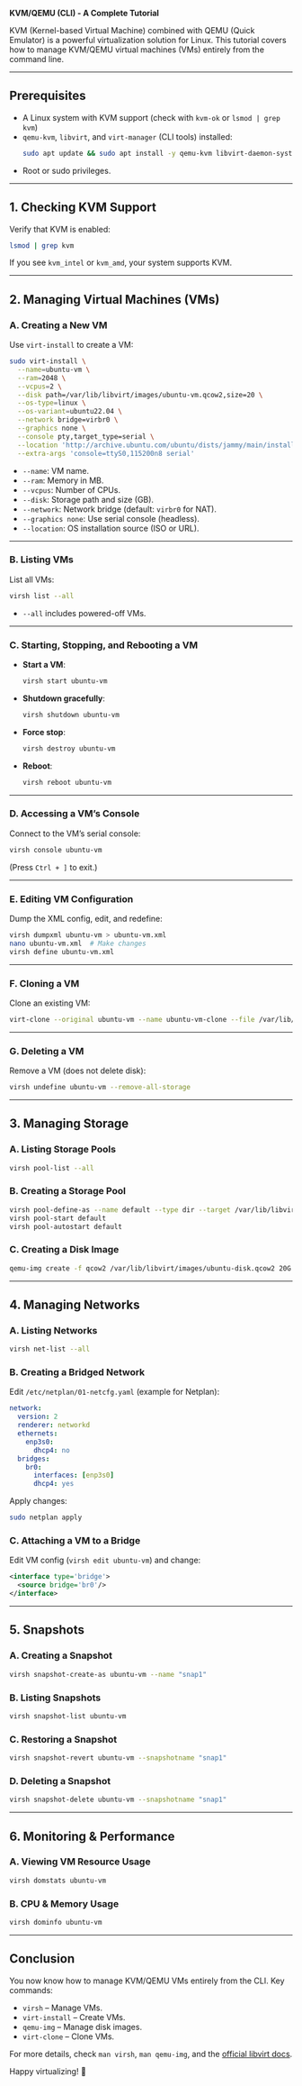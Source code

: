 **KVM/QEMU (CLI) - A Complete Tutorial**

KVM (Kernel-based Virtual Machine) combined with QEMU (Quick Emulator) is a powerful virtualization solution for Linux. This tutorial covers how to manage KVM/QEMU virtual machines (VMs) entirely from the command line.

---

## **Prerequisites**
- A Linux system with KVM support (check with `kvm-ok` or `lsmod | grep kvm`)
- `qemu-kvm`, `libvirt`, and `virt-manager` (CLI tools) installed:
  ```bash
  sudo apt update && sudo apt install -y qemu-kvm libvirt-daemon-system libvirt-clients bridge-utils virtinst
  ```
- Root or sudo privileges.

---

## **1. Checking KVM Support**
Verify that KVM is enabled:
```bash
lsmod | grep kvm
```
If you see `kvm_intel` or `kvm_amd`, your system supports KVM.

---

## **2. Managing Virtual Machines (VMs)**
### **A. Creating a New VM**
Use `virt-install` to create a VM:

```bash
sudo virt-install \
  --name=ubuntu-vm \
  --ram=2048 \
  --vcpus=2 \
  --disk path=/var/lib/libvirt/images/ubuntu-vm.qcow2,size=20 \
  --os-type=linux \
  --os-variant=ubuntu22.04 \
  --network bridge=virbr0 \
  --graphics none \
  --console pty,target_type=serial \
  --location 'http://archive.ubuntu.com/ubuntu/dists/jammy/main/installer-amd64/' \
  --extra-args 'console=ttyS0,115200n8 serial'
```
- `--name`: VM name.
- `--ram`: Memory in MB.
- `--vcpus`: Number of CPUs.
- `--disk`: Storage path and size (GB).
- `--network`: Network bridge (default: `virbr0` for NAT).
- `--graphics none`: Use serial console (headless).
- `--location`: OS installation source (ISO or URL).

---

### **B. Listing VMs**
List all VMs:
```bash
virsh list --all
```
- `--all` includes powered-off VMs.

---

### **C. Starting, Stopping, and Rebooting a VM**
- **Start a VM**:
  ```bash
  virsh start ubuntu-vm
  ```
- **Shutdown gracefully**:
  ```bash
  virsh shutdown ubuntu-vm
  ```
- **Force stop**:
  ```bash
  virsh destroy ubuntu-vm
  ```
- **Reboot**:
  ```bash
  virsh reboot ubuntu-vm
  ```

---

### **D. Accessing a VM’s Console**
Connect to the VM’s serial console:
```bash
virsh console ubuntu-vm
```
(Press `Ctrl + ]` to exit.)

---

### **E. Editing VM Configuration**
Dump the XML config, edit, and redefine:
```bash
virsh dumpxml ubuntu-vm > ubuntu-vm.xml
nano ubuntu-vm.xml  # Make changes
virsh define ubuntu-vm.xml
```

---

### **F. Cloning a VM**
Clone an existing VM:
```bash
virt-clone --original ubuntu-vm --name ubuntu-vm-clone --file /var/lib/libvirt/images/ubuntu-vm-clone.qcow2
```

---

### **G. Deleting a VM**
Remove a VM (does not delete disk):
```bash
virsh undefine ubuntu-vm --remove-all-storage
```

---

## **3. Managing Storage**
### **A. Listing Storage Pools**
```bash
virsh pool-list --all
```

### **B. Creating a Storage Pool**
```bash
virsh pool-define-as --name default --type dir --target /var/lib/libvirt/images
virsh pool-start default
virsh pool-autostart default
```

### **C. Creating a Disk Image**
```bash
qemu-img create -f qcow2 /var/lib/libvirt/images/ubuntu-disk.qcow2 20G
```

---

## **4. Managing Networks**
### **A. Listing Networks**
```bash
virsh net-list --all
```

### **B. Creating a Bridged Network**
Edit `/etc/netplan/01-netcfg.yaml` (example for Netplan):
```yaml
network:
  version: 2
  renderer: networkd
  ethernets:
    enp3s0:
      dhcp4: no
  bridges:
    br0:
      interfaces: [enp3s0]
      dhcp4: yes
```
Apply changes:
```bash
sudo netplan apply
```

### **C. Attaching a VM to a Bridge**
Edit VM config (`virsh edit ubuntu-vm`) and change:
```xml
<interface type='bridge'>
  <source bridge='br0'/>
</interface>
```

---

## **5. Snapshots**
### **A. Creating a Snapshot**
```bash
virsh snapshot-create-as ubuntu-vm --name "snap1"
```

### **B. Listing Snapshots**
```bash
virsh snapshot-list ubuntu-vm
```

### **C. Restoring a Snapshot**
```bash
virsh snapshot-revert ubuntu-vm --snapshotname "snap1"
```

### **D. Deleting a Snapshot**
```bash
virsh snapshot-delete ubuntu-vm --snapshotname "snap1"
```

---

## **6. Monitoring & Performance**
### **A. Viewing VM Resource Usage**
```bash
virsh domstats ubuntu-vm
```

### **B. CPU & Memory Usage**
```bash
virsh dominfo ubuntu-vm
```

---

## **Conclusion**
You now know how to manage KVM/QEMU VMs entirely from the CLI. Key commands:
- `virsh` – Manage VMs.
- `virt-install` – Create VMs.
- `qemu-img` – Manage disk images.
- `virt-clone` – Clone VMs.

For more details, check `man virsh`, `man qemu-img`, and the [official libvirt docs](https://libvirt.org/docs.html).

Happy virtualizing! 🚀